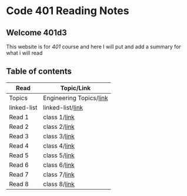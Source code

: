 # Code 401 Reading Notes

## Welcome 401d3

This website is for *401* course and here I will put and add a summary for what i will read 

## Table of contents

| Read    | Topic/Link |
|---|-----|
| Topics  | Engineering Topics/[link](https://ruwaid-401-advanced-javascript.github.io/reading-Notes/EngineeringTopics)|
| linked-list| linked-list/[link](https://ruwaid-401-advanced-javascript.github.io/reading-Notes/linked-list)          |
| Read 1  | class 1/[link](https://ruwaid-401-advanced-javascript.github.io/reading-Notes/class-01)                    |
| Read 2  | class 2/[link](https://ruwaid-401-advanced-javascript.github.io/reading-Notes/class-02)                    |
| Read 3  | class 3/[link](https://ruwaid-401-advanced-javascript.github.io/reading-Notes/class-03)                    |
| Read 4  | class 4/[link](https://ruwaid-401-advanced-javascript.github.io/reading-Notes/class-04)                    |
| Read 5  | class 5/[link](https://ruwaid-401-advanced-javascript.github.io/reading-Notes/class-05)                    |
| Read 6  | class 6/[link](https://ruwaid-401-advanced-javascript.github.io/reading-Notes/class-06)                    |
| Read 7  | class 7/[link](https://ruwaid-401-advanced-javascript.github.io/reading-Notes/class-07)                    |
| Read 8  | class 8/[link](https://ruwaid-401-advanced-javascript.github.io/reading-Notes/class-08)                    |
